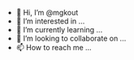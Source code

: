- 👋 Hi, I’m @mgkout
- 👀 I’m interested in ...
- 🌱 I’m currently learning ...
- 💞️ I’m looking to collaborate on ...
- 📫 How to reach me ...

<!---
mgkout/mgkout is a ✨ special ✨ repository because its `README.md` (this file) appears on your GitHub profile.
You can click the Preview link to take a look at your changes.
--->
